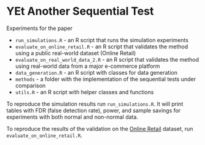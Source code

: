 # YEt Another Sequential Test
Experiments for the paper


- `run_simulations.R` - an R script that runs the simulation experiments
- `evaluate_on_online_retail.R` - an R script that validates the method using a public real-world dataset (Online Retail)
- `evaluate_on_real_world_data_2.R` - an R script that validates the method using real-world data from a major e-commerce platform 
- `data_generation.R` - an R script with classes for data generation
- `methods` - a folder with the implementation of the sequential tests under comparison
- `utils.R` - an R script with helper classes and functions

To reproduce the simulation results run `run_simulations.R`. It will print tables with FDR (false detection rate), power, and sample savings for experiments with both normal and non-normal data.

To reproduce the results of the validation on the [Online Retail](https://archive.ics.uci.edu/dataset/352/online+retail) dataset, run `evaluate_on_online_retail.R`.
